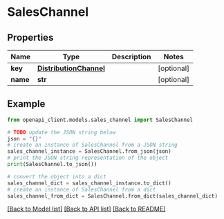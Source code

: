 # SalesChannel


## Properties

Name | Type | Description | Notes
------------ | ------------- | ------------- | -------------
**key** | [**DistributionChannel**](DistributionChannel.md) |  | [optional] 
**name** | **str** |  | [optional] 

## Example

```python
from openapi_client.models.sales_channel import SalesChannel

# TODO update the JSON string below
json = "{}"
# create an instance of SalesChannel from a JSON string
sales_channel_instance = SalesChannel.from_json(json)
# print the JSON string representation of the object
print(SalesChannel.to_json())

# convert the object into a dict
sales_channel_dict = sales_channel_instance.to_dict()
# create an instance of SalesChannel from a dict
sales_channel_from_dict = SalesChannel.from_dict(sales_channel_dict)
```
[[Back to Model list]](../README.md#documentation-for-models) [[Back to API list]](../README.md#documentation-for-api-endpoints) [[Back to README]](../README.md)


